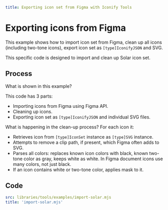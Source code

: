 ```yaml
title: Exporting icon set from Figma with Iconify Tools
```

# Exporting icons from Figma

This example shows how to import icon set from Figma, clean up all icons (including two-tone icons), export icon set as `[type]IconifyJSON` and SVG.

This specific code is designed to import and clean up Solar icon set.

## Process

What is shown in this example?

This code has 3 parts:
- Importing icons from Figma using Figma API.
- Cleaning up icons.
- Exporting icon set as `[type]IconifyJSON` and individual SVG files.

What is happening in the clean-up process? For each icon it:
- Retrieves icon from `[type]IconSet` instance as `[type]SVG` instance.
- Attempts to remove a clip path, if present, which Figma often adds to SVG.
- Parses all colors: replaces known icon colors with black, known two-tone color as gray, keeps white as white. In Figma document icons use many colors, not just black.
- If an icon contains white or two-tone color, applies mask to it.

## Code

```yaml
src: libraries/tools/examples/import-solar.mjs
title: 'import-solar.mjs'
```
